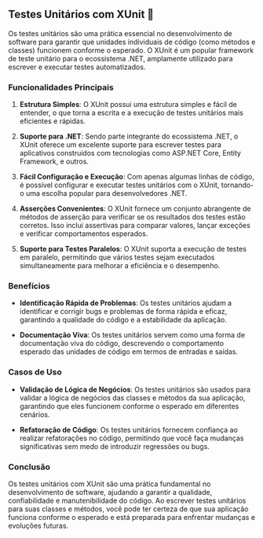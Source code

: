 ## Testes Unitários com XUnit 🧪

Os testes unitários são uma prática essencial no desenvolvimento de software para garantir que unidades individuais de código (como métodos e classes) funcionem conforme o esperado. O XUnit é um popular framework de teste unitário para o ecossistema .NET, amplamente utilizado para escrever e executar testes automatizados.

### Funcionalidades Principais

1. **Estrutura Simples**: O XUnit possui uma estrutura simples e fácil de entender, o que torna a escrita e a execução de testes unitários mais eficientes e rápidas.

2. **Suporte para .NET**: Sendo parte integrante do ecossistema .NET, o XUnit oferece um excelente suporte para escrever testes para aplicativos construídos com tecnologias como ASP.NET Core, Entity Framework, e outros.

3. **Fácil Configuração e Execução**: Com apenas algumas linhas de código, é possível configurar e executar testes unitários com o XUnit, tornando-o uma escolha popular para desenvolvedores .NET.

4. **Asserções Convenientes**: O XUnit fornece um conjunto abrangente de métodos de asserção para verificar se os resultados dos testes estão corretos. Isso inclui assertivas para comparar valores, lançar exceções e verificar comportamentos esperados.

5. **Suporte para Testes Paralelos**: O XUnit suporta a execução de testes em paralelo, permitindo que vários testes sejam executados simultaneamente para melhorar a eficiência e o desempenho.

### Benefícios

- **Identificação Rápida de Problemas**: Os testes unitários ajudam a identificar e corrigir bugs e problemas de forma rápida e eficaz, garantindo a qualidade do código e a estabilidade da aplicação.

- **Documentação Viva**: Os testes unitários servem como uma forma de documentação viva do código, descrevendo o comportamento esperado das unidades de código em termos de entradas e saídas.

### Casos de Uso

- **Validação de Lógica de Negócios**: Os testes unitários são usados para validar a lógica de negócios das classes e métodos da sua aplicação, garantindo que eles funcionem conforme o esperado em diferentes cenários.

- **Refatoração de Código**: Os testes unitários fornecem confiança ao realizar refatorações no código, permitindo que você faça mudanças significativas sem medo de introduzir regressões ou bugs.

### Conclusão

Os testes unitários com XUnit são uma prática fundamental no desenvolvimento de software, ajudando a garantir a qualidade, confiabilidade e manutenibilidade do código. Ao escrever testes unitários para suas classes e métodos, você pode ter certeza de que sua aplicação funciona conforme o esperado e está preparada para enfrentar mudanças e evoluções futuras.

